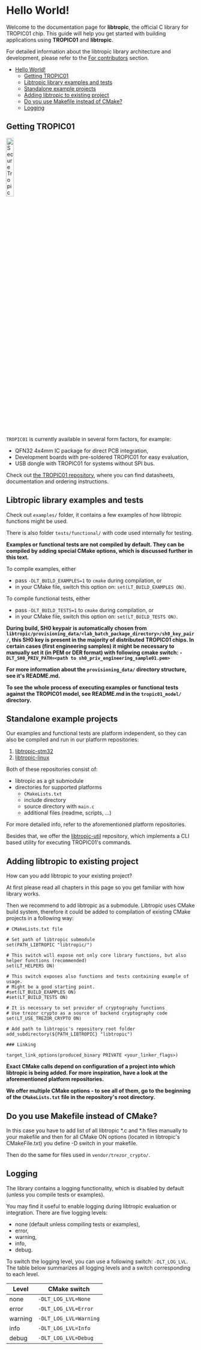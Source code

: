# Hello World!

Welcome to the documentation page for **libtropic**, the official C library for TROPIC01 chip. This guide will help you get started with building applications using **TROPIC01** and **libtropic**.

For detailed information about the libtropic library architecture and development, please refer to the [For contributors](./contributors.md) section.

- [Hello World!](#hello-world)
  - [Getting TROPIC01](#getting-tropic01)
  - [Libtropic library examples and tests](#libtropic-library-examples-and-tests)
  - [Standalone example projects](#standalone-example-projects)
  - [Adding libtropic to existing project](#adding-libtropic-to-existing-project)
  - [Do you use Makefile instead of CMake?](#do-you-use-makefile-instead-of-cmake)
  - [Logging](#logging)

## Getting TROPIC01

<img src="QFN32.jpg" alt="Secure Tropic Click" width="20%"/>

`TROPIC01` is currently available in several form factors, for example:

- QFN32 4x4mm IC package for direct PCB integration,
- Development boards with pre-soldered TROPIC01 for easy evaluation,
- USB dongle with TROPIC01 for systems without SPI bus.

Check out [the TROPIC01 repository](https://github.com/tropicsquare/TROPIC01), where you can find datasheets, documentation and ordering instructions.

## Libtropic library examples and tests

Check out `examples/` folder, it contains a few examples of how libtropic functions might be used.

There is also folder `tests/functional/` with code used internally for testing.

**Examples or functional tests are not compiled by default. They can be compiled by adding special CMake options, which is discussed further in this text.**

To compile examples, either
- pass `-DLT_BUILD_EXAMPLES=1` to `cmake` during compilation, or
- in your CMake file, switch this option on: `set(LT_BUILD_EXAMPLES ON)`.

To compile functional tests, either
- pass `-DLT_BUILD_TESTS=1` to `cmake` during compilation, or
- in your CMake file, switch this option on: `set(LT_BUILD_TESTS ON)`.

**During build, SH0 keypair is automatically chosen from `libtropic/provisioning_data/<lab_batch_package_directory>/sh0_key_pair/`, this SH0 key is present in the majority of distributed TROPIC01 chips. In certain cases (first engineering samples) it might be necessary to manually set it (in PEM or DER format) with following cmake switch: `-DLT_SH0_PRIV_PATH=<path to sh0_priv_engineering_sample01.pem>`**

**For more information about the `provisioning_data/` directory structure, see it's README.md.**

**To see the whole process of executing examples or functional tests against the TROPIC01 model, see README.md in the `tropic01_model/` directory.**

## Standalone example projects
Our examples and functional tests are platform independent, so they can also be compiled and run in our platform repositories:
1. [libtropic-stm32](https://github.com/tropicsquare/libtropic-stm32)
2. [libtropic-linux](https://github.com/tropicsquare/libtropic-linux)

Both of these repositories consist of:
- libtropic as a git submodule
- directories for supported platforms
  - `CMakeLists.txt`
  - include directory
  - source directory with `main.c`
  - additional files (readme, scripts, ...)

For more detailed info, refer to the aforementioned platform repositories.

Besides that, we offer the [libtropic-util](https://github.com/tropicsquare/libtropic-util) repository, which implements a CLI based utility for executing TROPIC01's commands.

## Adding libtropic to existing project

How can you add libtropic to your existing project?

At first please read all chapters in this page so you get familiar with how library works.

Then we recommend to add libtropic as a submodule. Libtropic uses CMake build system, therefore it could be added to compilation of existing CMake projects in a following way:

```
# CMakeLists.txt file

# Set path of libtropic submodule
set(PATH_LIBTROPIC "libtropic/")

# This switch will expose not only core library functions, but also helper functions (recommended)
set(LT_HELPERS ON)

# This switch exposes also functions and tests containing example of usage.
# Might be a good starting point.
#set(LT_BUILD_EXAMPLES ON)
#set(LT_BUILD_TESTS ON)

# It is necessary to set provider of cryptography functions
# Use trezor crypto as a source of backend cryptography code
set(LT_USE_TREZOR_CRYPTO ON)

# Add path to libtropic's repository root folder
add_subdirectory(${PATH_LIBTROPIC} "libtropic")

### Linking

target_link_options(produced_binary PRIVATE <your_linker_flags>)

```

**Exact CMake calls depend on configuration of a project into which libtropic is being added. For more inspiration, have a look at the aforementioned platform repositories.**

**We offer multiple CMake options - to see all of them, go to the beginning of the `CMakeLists.txt` file in the repository's root directory.**


## Do you use Makefile instead of CMake?

In this case you have to add list of all libtropic *.c and *.h files manually to your makefile and then for all CMake ON options (located in libtropic's CMakeFile.txt) you define -D switch in your makefile.

Then do the same for files used in `vendor/trezor_crypto/`.

## Logging
The library contains a logging functionality, which is disabled by default (unless you compile tests or examples).

You may find it useful to enable logging during libtropic evaluation or integration. There are five logging levels:

- none (default unless compiling tests or examples),
- error,
- warning,
- info,
- debug.

To switch the logging level, you can use a following switch: `-DLT_LOG_LVL`. The table below summarizes all
logging levels and a switch corresponding to each level.

| Level   | CMake switch           |
|---------|------------------------|
| none    | `-DLT_LOG_LVL=None`    |
| error   | `-DLT_LOG_LVL=Error`   |
| warning | `-DLT_LOG_LVL=Warning` |
| info    | `-DLT_LOG_LVL=Info`    |
| debug   | `-DLT_LOG_LVL=Debug`   |
